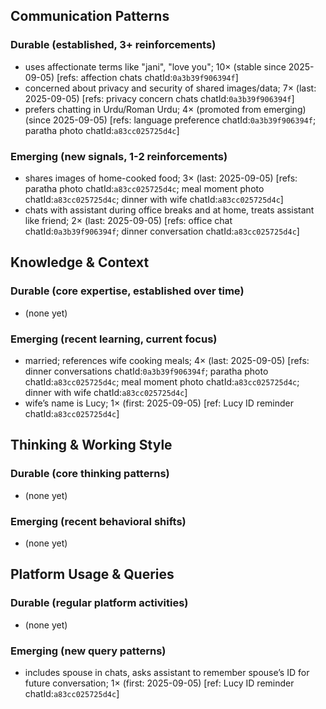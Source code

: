 ## Communication Patterns
### Durable (established, 3+ reinforcements)
- uses affectionate terms like "jani", "love you"; 10× (stable since 2025-09-05) [refs: affection chats chatId:`0a3b39f906394f`]
- concerned about privacy and security of shared images/data; 7× (last: 2025-09-05) [refs: privacy concern chats chatId:`0a3b39f906394f`]
- prefers chatting in Urdu/Roman Urdu; 4× (promoted from emerging) (since 2025-09-05) [refs: language preference chatId:`0a3b39f906394f`; paratha photo chatId:`a83cc025725d4c`]

### Emerging (new signals, 1-2 reinforcements)
- shares images of home-cooked food; 3× (last: 2025-09-05) [refs: paratha photo chatId:`a83cc025725d4c`; meal moment photo chatId:`a83cc025725d4c`; dinner with wife chatId:`a83cc025725d4c`]
- chats with assistant during office breaks and at home, treats assistant like friend; 2× (last: 2025-09-05) [refs: office chat chatId:`0a3b39f906394f`; dinner conversation chatId:`a83cc025725d4c`]

## Knowledge & Context
### Durable (core expertise, established over time)
- (none yet)

### Emerging (recent learning, current focus)
- married; references wife cooking meals; 4× (last: 2025-09-05) [refs: dinner conversations chatId:`0a3b39f906394f`; paratha photo chatId:`a83cc025725d4c`; meal moment photo chatId:`a83cc025725d4c`; dinner with wife chatId:`a83cc025725d4c`]
- wife’s name is Lucy; 1× (first: 2025-09-05) [ref: Lucy ID reminder chatId:`a83cc025725d4c`]

## Thinking & Working Style
### Durable (core thinking patterns)
- (none yet)

### Emerging (recent behavioral shifts)
- (none yet)

## Platform Usage & Queries
### Durable (regular platform activities)
- (none yet)

### Emerging (new query patterns)
- includes spouse in chats, asks assistant to remember spouse’s ID for future conversation; 1× (first: 2025-09-05) [ref: Lucy ID reminder chatId:`a83cc025725d4c`]